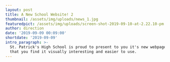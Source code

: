 ```yaml
---
layout: post
title: A New School Website! 2
thumbnail: /assets/img/uploads/news_1.jpg
featuredpict: /assets/img/uploads/screen-shot-2019-09-10-at-2.22.10-pm.png
author: direction
date: '2019-09-09 00:09:00'
shortdate: '2019-09-09'
intro_paragraph: >-
  St. Patrick's High School is proud to present to you it's new webpage. We hope
  that you find it visually interesting and easier to use.
---
```


